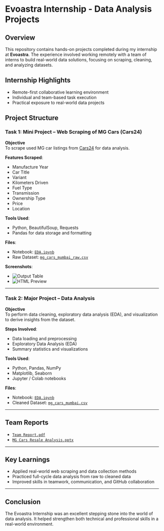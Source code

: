 # Evoastra Internship - Data Analysis Projects


## Overview
This repository contains hands-on projects completed during my internship at **Evoastra**. The experience involved working remotely with a team of interns to build real-world data solutions, focusing on scraping, cleaning, and analyzing datasets.

## Internship Highlights

- Remote-first collaborative learning environment  
- Individual and team-based task execution  
- Practical exposure to real-world data projects

## Project Structure

### Task 1: Mini Project – Web Scraping of MG Cars (Cars24)

**Objective**  
To scrape used MG car listings from [Cars24](https://www.cars24.com/buy-used-mg-cars-mumbai/) for data analysis.

**Features Scraped**:
- Manufacture Year  
- Car Title  
- Variant  
- Kilometers Driven  
- Fuel Type  
- Transmission  
- Ownership Type  
- Price  
- Location  

**Tools Used**:
- Python, BeautifulSoup, Requests  
- Pandas for data storage and formatting  

**Files**:
- Notebook: [`EDA.ipynb`](https://github.com/Vivekdesai25/Evoastra_Internship/blob/main/Task%201/Mini%20Project/EDA.ipynb)  
- Raw Dataset: [`mg_cars_mumbai_raw.csv`](https://github.com/Vivekdesai25/Evoastra_Internship/blob/main/Task%201/Mini%20Project/mg_cars_mumbai_raw.csv)

**Screenshots**:  
- ![Output Table](https://github.com/Vivekdesai25/Evoastra_Internship/blob/main/Task%201/Mini%20Project/Screenshots/mg_cars_output.png)  
- ![HTML Preview](https://github.com/Vivekdesai25/Evoastra_Internship/blob/main/Task%201/Mini%20Project/Screenshots/html_preview.png)

---

### Task 2: Major Project – Data Analysis

**Objective**  
To perform data cleaning, exploratory data analysis (EDA), and visualization to derive insights from the dataset.

**Steps Involved**:
- Data loading and preprocessing  
- Exploratory Data Analysis (EDA)  
- Summary statistics and visualizations  

**Tools Used**:
- Python, Pandas, NumPy  
- Matplotlib, Seaborn  
- Jupyter / Colab notebooks  

**Files**:
- Notebook: [`EDA.ipynb`](https://github.com/Vivekdesai25/Evoastra_Internship/blob/main/EDA.ipynb)  
- Cleaned Dataset: [`mg_cars_mumbai.csv`](https://github.com/Vivekdesai25/Evoastra_Internship/blob/main/DataSets/mg_cars_mumbai.csv)

---

## Team Reports

- [`Team Report.pdf`](https://github.com/Vivekdesai25/Evoastra_Internship/blob/main/Team%20Reports/Team%20Report.pdf)  
- [`MG Cars Resale Analysis.pptx`](https://github.com/Vivekdesai25/Evoastra_Internship/blob/main/Team%20Reports/MG%20Cars%20Resale%20Analysis.pptx)

---

## Key Learnings

- Applied real-world web scraping and data collection methods  
- Practiced full-cycle data analysis from raw to cleaned data  
- Improved skills in teamwork, communication, and GitHub collaboration  

---

## Conclusion

The Evoastra Internship was an excellent stepping stone into the world of data analysis. It helped strengthen both technical and professional skills in a real-world environment.
